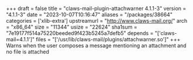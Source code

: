 +++
draft = false
title = "claws-mail-plugin-attachwarner 4.1.1-3"
version = "4.1.1-3"
date = "2023-10-07T10:16:47"
aliases = "/packages/38664"
categories = ['xlib-extra']
upstreamurl = "http://www.claws-mail.org/"
arch = "x86_64"
size = "11344"
usize = "22624"
sha1sum = "7e19177f514a75220beeded9f423b5245a7defb5"
depends = "['claws-mail=4.1.1']"
files = "['/usr/lib/claws-mail/plugins/attachwarner.so']"
+++
Warns when the user composes a message mentioning an attachment and no file is attached